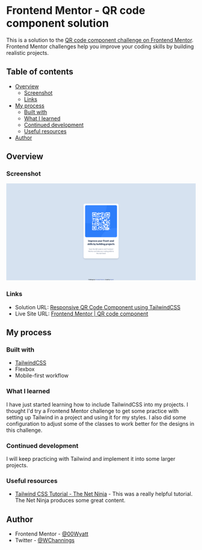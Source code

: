 # Frontend Mentor - QR code component solution

This is a solution to the [QR code component challenge on Frontend Mentor](https://www.frontendmentor.io/challenges/qr-code-component-iux_sIO_H). Frontend Mentor challenges help you improve your coding skills by building realistic projects. 

## Table of contents

- [Overview](#overview)
  - [Screenshot](#screenshot)
  - [Links](#links)
- [My process](#my-process)
  - [Built with](#built-with)
  - [What I learned](#what-i-learned)
  - [Continued development](#continued-development)
  - [Useful resources](#useful-resources)
- [Author](#author)

## Overview

### Screenshot

![QR Code Component](./images/screenshot-frontend-mentor-qr-code-component.png)

### Links

- Solution URL: [Responsive QR Code Component using TailwindCSS](https://www.frontendmentor.io/solutions/responsive-qr-code-component-using-tailwindcss-GtHQ1bFmg0)
- Live Site URL: [Frontend Mentor | QR code component](https://00wyatt.github.io/fem-qr-code/)

## My process

### Built with

- [TailwindCSS](https://tailwindcss.com/)
- Flexbox
- Mobile-first workflow

### What I learned

I have just started learning how to include TailwindCSS into my projects. I thought I'd try a Frontend Mentor challenge to get some practice with setting up Tailwind in a project and using it for my styles. I also did some configuration to adjust some of the classes to work better for the designs in this challenge.

### Continued development

I will keep practicing with Tailwind and implement it into some larger projects.

### Useful resources

- [Tailwind CSS Tutorial - The Net Ninja](https://www.youtube.com/playlist?list=PL4cUxeGkcC9gpXORlEHjc5bgnIi5HEGhw) - This was a really helpful tutorial. The Net Ninja produces some great content.

## Author

- Frontend Mentor - [@00Wyatt](https://www.frontendmentor.io/profile/00Wyatt)
- Twitter - [@WChannings](https://twitter.com/WChannings)
